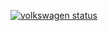 [![volkswagen status](https://auchenberg.github.io/volkswagen/volkswargen_ci.svg?v=1)](https://github.com/auchenberg/volkswagen)
